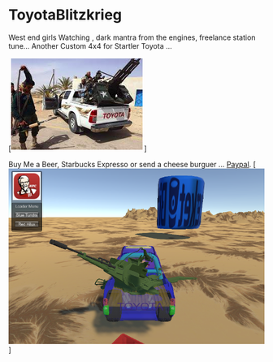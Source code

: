# ToyotaBlitzkrieg
West end girls Watching , dark mantra from  the engines, freelance station tune...
Another Custom 4x4 for Startler Toyota ...

[![We were Goodfellas!](https://raw.githubusercontent.com/rgarro/ToyotaBlitzkrieg/master/toyota.png)]

Buy Me a Beer, Starbucks Expresso or send a cheese burguer ... [Paypal](https://www.paypal.me/gospelOfLuke/25).
[![We were Goodfellas!](https://raw.githubusercontent.com/rgarro/ToyotaBlitzkrieg/master/hilux.png)]
